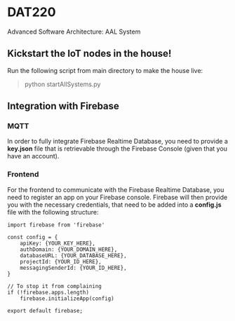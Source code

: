 # DAT220

Advanced Software Architecture: AAL System

## Kickstart the IoT nodes in the house!

Run the following script from main directory to make the house live:

> python startAllSystems.py

## Integration with Firebase

### MQTT

In order to fully integrate Firebase Realtime Database, you need to provide a **key.json** file that is retrievable through the Firebase Console (given that you have an account).

### Frontend

For the frontend to communicate with the Firebase Realtime Database, you need to register an app on your Firebase console. Firebase will then provide you with the necessary credentials, that need to be added into a **config.js** file with the following structure:

```
import firebase from 'firebase'

const config = {
    apiKey: {YOUR_KEY_HERE},
    authDomain: {YOUR_DOMAIN_HERE},
    databaseURL: {YOUR_DATABASE_HERE},
    projectId: {YOUR_ID_HERE},
    messagingSenderId: {YOUR_ID_HERE},
}

// To stop it from complaining
if (!firebase.apps.length)
    firebase.initializeApp(config)

export default firebase;
```
